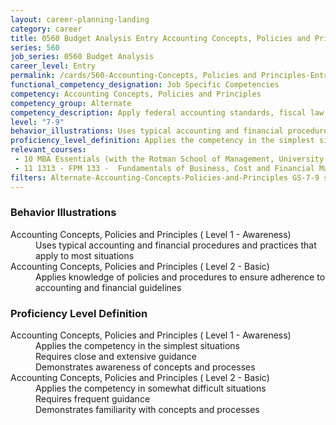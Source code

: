 ```yaml
---
layout: career-planning-landing
category: career
title: 0560 Budget Analysis Entry Accounting Concepts, Policies and Principles
series: 560
job_series: 0560 Budget Analysis
career_level: Entry
permalink: /cards/560-Accounting-Concepts, Policies and Principles-Entry
functional_competency_designation: Job Specific Competencies
competency: Accounting Concepts, Policies and Principles
competency_group: Alternate
competency_description: Apply federal accounting standards, fiscal law, policies, regulations, principles, standards, internal controls and procedures to financial management activities
level: "7-9"
behavior_illustrations: Uses typical accounting and financial procedures and practices that apply to most situations ? Applies knowledge of policies and procedures to ensure adherence to accounting and financial guidelines
proficiency_level_definition: Applies the competency in the simplest situations ? Requires close and extensive guidance ? Demonstrates awareness of concepts and processes ? Applies the competency in somewhat difficult situations ? Requires frequent guidance ? Demonstrates familiarity with concepts and processes
relevant_courses: 
 - 10 MBA Essentials (with the Rotman School of Management, University of Toronto), Emeritus, <a href="https://assets-ee-b2b.s3.ap-southeast-1.amazonaws.com/Emeritus/rotman/B2B_Brochure_Rotman_MBAE.pdf">https://assets-ee-b2b.s3.ap-southeast-1.amazonaws.com/Emeritus/rotman/B2B_Brochure_Rotman_MBAE.pdf</a>
 - 11 1313 - FPM 133 -  Fundamentals of Business, Cost and Financial Management, Learning Tree
filters: Alternate-Accounting-Concepts-Policies-and-Principles GS-7-9 series-0560
---
```


<div class="desktop:grid-col-6 margin-y-205">
  <div class="border-top-05 bg-white padding-2 shadow-5 height-full members-hover border-1px border-gray-30 border-top-orange radius-lg">
    <h3>Behavior Illustrations</h3>
    <dl class="text-base"><dt>Accounting Concepts, Policies and Principles ( Level 1 - Awareness)</dt><dd>Uses typical accounting and financial procedures and practices that apply to most situations</dd><dt>Accounting Concepts, Policies and Principles ( Level 2 - Basic)</dt><dd>Applies knowledge of policies and procedures to ensure adherence to accounting and financial guidelines</dd></dl>
  </div>
</div>
<div class="desktop:grid-col-6 margin-y-205">
  <div class="border-top-05 bg-white padding-2 shadow-5 height-full members-hover border-1px border-gray-30 border-top-orange radius-lg">
    <h3>Proficiency Level Definition</h3>
    <dl class="text-base"><dt>Accounting Concepts, Policies and Principles ( Level 1 - Awareness)</dt><dd>Applies the competency in the simplest situations </dd><dd> Requires close and extensive guidance </dd><dd> Demonstrates awareness of concepts and processes</dd><dt>Accounting Concepts, Policies and Principles ( Level 2 - Basic)</dt><dd>Applies the competency in somewhat difficult situations </dd><dd> Requires frequent guidance </dd><dd> Demonstrates familiarity with concepts and processes</dd></dl>
  </div>
</div>